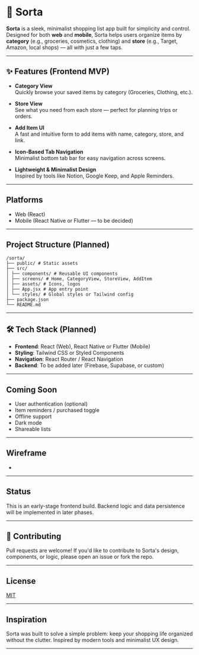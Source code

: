 # 🛒 Sorta

**Sorta** is a sleek, minimalist shopping list app built for simplicity and control. Designed for both **web** and **mobile**, Sorta helps users organize items by **category** (e.g., groceries, cosmetics, clothing) and **store** (e.g., Target, Amazon, local shops) — all with just a few taps.

---

## ✨ Features (Frontend MVP)

- **Category View**  
  Quickly browse your saved items by category (Groceries, Clothing, etc.).

- **Store View**  
  See what you need from each store — perfect for planning trips or orders.

- **Add Item UI**  
  A fast and intuitive form to add items with name, category, store, and link.

- **Icon-Based Tab Navigation**  
  Minimalist bottom tab bar for easy navigation across screens.

- **Lightweight & Minimalist Design**  
  Inspired by tools like Notion, Google Keep, and Apple Reminders.

---

## Platforms

- Web (React)
- Mobile (React Native or Flutter — to be decided)

---

## Project Structure (Planned)

    /sorta/
    ├── public/ # Static assets
    ├── src/
    │ ├── components/ # Reusable UI components
    │ ├── screens/ # Home, CategoryView, StoreView, AddItem
    │ ├── assets/ # Icons, logos
    │ ├── App.jsx # App entry point
    │ └── styles/ # Global styles or Tailwind config
    ├── package.json
    └── README.md


---

## 🛠️ Tech Stack (Planned)

- **Frontend**: React (Web), React Native or Flutter (Mobile)
- **Styling**: Tailwind CSS or Styled Components
- **Navigation**: React Router / React Navigation
- **Backend**: To be added later (Firebase, Supabase, or custom)

---

## Coming Soon

- User authentication (optional)
- Item reminders / purchased toggle
- Offline support
- Dark mode
- Shareable lists

---

## Wireframe

- 

---

## Status

This is an early-stage frontend build. Backend logic and data persistence will be implemented in later phases.

---

## 🤝 Contributing

Pull requests are welcome! If you'd like to contribute to Sorta's design, components, or logic, please open an issue or fork the repo.

---

## License

[MIT](LICENSE)

---

## Inspiration

Sorta was built to solve a simple problem: keep your shopping life organized without the clutter. Inspired by modern tools and minimalist UX design.

---




